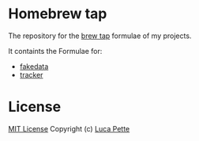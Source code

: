 # Homebrew tap

The repository for the [brew
tap](https://github.com/Homebrew/brew/blob/master/docs/brew-tap.md) formulae
of my projects.

It containts the Formulae for:

- [fakedata](https://github.com/lucapette/fakedata)
- [tracker](https://github.com/lucapette/tracker)

# License

[MIT License](/LICENSE) Copyright (c) [Luca Pette](http://lucapette.me)
